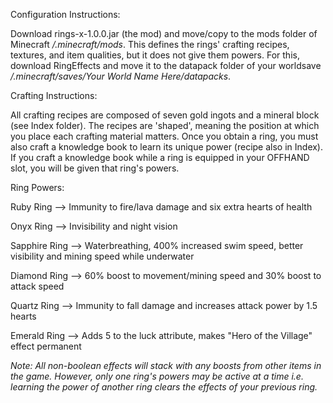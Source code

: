 Configuration Instructions:

Download rings-x-1.0.0.jar (the mod) and move/copy to the mods folder of Minecraft */.minecraft/mods*. This defines the rings' crafting recipes, textures, and item qualities, but it does not give them powers. For this, download RingEffects and move it to the datapack folder of your worldsave */.minecraft/saves/Your World Name Here/datapacks*.

Crafting Instructions:

All crafting recipes are composed of seven gold ingots and a mineral block (see Index folder). The recipes are 'shaped', meaning the position at which you place each crafting material matters. Once you obtain a ring, you must also craft a knowledge book to learn its unique power (recipe also in Index). If you craft a knowledge book while a ring is equipped in your OFFHAND slot, you will be given that ring's powers.

Ring Powers:

Ruby Ring --> Immunity to fire/lava damage and six extra hearts of health 

Onyx Ring --> Invisibility and night vision

Sapphire Ring --> Waterbreathing, 400% increased swim speed, better visibility and mining speed while underwater

Diamond Ring --> 60% boost to movement/mining speed and 30% boost to attack speed

Quartz Ring --> Immunity to fall damage and increases attack power by 1.5 hearts

Emerald Ring --> Adds 5 to the luck attribute, makes "Hero of the Village" effect permanent

*Note: All non-boolean effects will stack with any boosts from other items in the game. However, only one ring's powers may be active at a time i.e. learning the power of
another ring clears the effects of your previous ring.*



